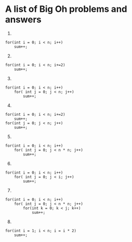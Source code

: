 # A list of Big Oh problems and answers

1.

    for(int i = 0; i < n; i++)
        sum++;
    
2.

    for(int i = 0; i < n; i+=2)
        sum++;
    
3.

    for(int i = 0; i < n; i++)
        for( int j = 0; j < n; j++)
            sum++;
    
4.

    for(int i = 0; i < n; i+=2)
        sum++;
    for(int j = 0; j < n; j++)
        sum++;
    
5.

    for(int i = 0; i < n; i++)
        for( int j = 0; j < n * n; j++)
            sum++;
    
6.

    for(int i = 0; i < n; i++)
        for( int j = 0; j < i; j++)
            sum++;
    
7.

    for(int i = 0; i < n; i++)
        for( int j = 0; j < n * n; j++)
            for(int k = 0; k < j; k++)
                sum++;

8.

    for(int i = 1; i < n; i = i * 2)
        sum++;

